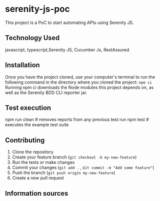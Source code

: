# serenity-js-poc
This project is a PoC to start automating APIs using Serenity JS.

## Technology Used
javascript, typescript,Serenity JS, Cucumber Js, RestAssured.

## Installation
Once you have the project cloned, use your computer's terminal to run the following command in the directory where you cloned the project:
`npm ci`
Running npm ci downloads the Node modules this project depends on, as well as the Serenity BDD CLI reporter jar.

## Test execution
npm run clean           # removes reports from any previous test run
npm test                # executes the example test suite


## Contributing
1. Clone the repository
2. Create your feature branch (`git checkout -b my-new-feature`)
3. Run the tests or make changes
4. Commit your changes (`git add .` , `Git commit -m "Add some feature"`)
5. Push the branch (`git push origin my-new-feature`)
6. Create a new pull request

## Information sources
